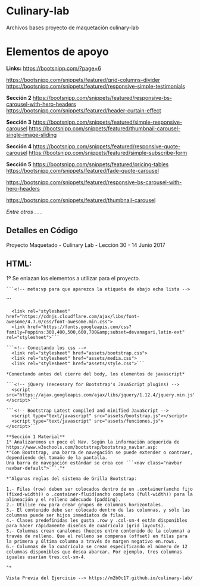 # Culinary-lab
Archivos bases proyecto de maquetación culinary-lab

# Elementos de apoyo


**Links:**
https://bootsnipp.com/?page=6

https://bootsnipp.com/snippets/featured/grid-columns-divider
https://bootsnipp.com/snippets/featured/responsive-simple-testimonials

**Sección 2**
https://bootsnipp.com/snippets/featured/responsive-bs-carousel-with-hero-headers
https://bootsnipp.com/snippets/featured/header-curtain-effect

**Sección 3**
https://bootsnipp.com/snippets/featured/simple-responsive-carousel
https://bootsnipp.com/snippets/featured/thumbnail-carousel-single-image-sliding

**Sección 4**
https://bootsnipp.com/snippets/featured/responsive-quote-carousel
https://bootsnipp.com/snippets/featured/simple-subscribe-form

**Sección 5**
https://bootsnipp.com/snippets/featured/pricing-tables
https://bootsnipp.com/snippets/featured/fade-quote-carousel

https://bootsnipp.com/snippets/featured/responsive-bs-carousel-with-hero-headers

https://bootsnipp.com/snippets/featured/thumbnail-carousel



*Entre otros . . .*


## Detalles en Código
Proyecto Maquetado - Culinary Lab - Lección 30 - 14 Junio 2017

## HTML:
1º Se enlazan los elementos a utilizar para el proyecto.

 	```<!-- meta:vp para que aparezca la etiqueta de abajo echa lista -->
  <meta name="viewport" content="width=device-width, user-scalable=no, initial-scale=1.0, maximum-scale=1.0, minimum-scale=1.0">```

  ```<!-- Tipografía e Iconos-->
    <link rel="stylesheet" href="https://cdnjs.cloudflare.com/ajax/libs/font-awesome/4.7.0/css/font-awesome.min.css">
    <link href="https://fonts.googleapis.com/css?family=Poppins:300,400,500,600,700&amp;subset=devanagari,latin-ext" rel="stylesheet">```
    
 ```<!-- Conectando los css -->
    <link rel="stylesheet" href="assets/bootstrap.css">
    <link rel="stylesheet" href="assets/media.css">
    <link rel="stylesheet" href="assets/style.css">```
    
*Conectando antes del cierre del body, los elementos de javascript*

 ```<!-- jQuery (necessary for Bootstrap's JavaScript plugins) -->
    <script src="https://ajax.googleapis.com/ajax/libs/jquery/1.12.4/jquery.min.js"></script>```

 ```<!-- Bootstrap Latest compiled and minified JavaScript -->
    <script type="text/javascript" src="assets/bootstrap.js"></script>
    <script type="text/javascript" src="assets/funciones.js"></script>```

**Sección 1 Material**
1° Analizaremos un poco el Nav. Según la información adquerida de https://www.w3schools.com/bootstrap/bootstrap_navbar.asp:
*"Con Bootstrap, una barra de navegación se puede extender o contraer, dependiendo del tamaño de la pantalla.
  Una barra de navegación estándar se crea con ```<nav class="navbar navbar-default">```."*
  
*"Algunas reglas del sistema de Grilla Bootstrap:

  1.- Filas (row) deben ser colocados dentro de un .container(ancho fijo (fixed-width)) o .container-fluid(ancho completo (full-width)) para la alineación y el relleno adecuado (padding).
  2.- Utilice row para crear grupos de columnas horizontales.
  3.- El contenido debe ser colocado dentro de las columnas, y sólo las columnas puede ser hijos inmediatos de filas.
  4.- Clases predefinidas les gusta .row y .col-sm-4 están disponibles para hacer rápidamente diseños de cuadrícula (grid layouts).
  5.- Columnas crean canalones (huecos entre contenido de la columna) a través de relleno. Que el relleno se compensa (offset) en filas para la primera y última columna a través de margen negativo en.rows.
  6.- Columnas de la cuadrícula se crean especificando el número de 12 columnas disponibles que desea abarcar. Por ejemplo, tres columnas iguales usarían tres.col-sm-4.

  "*

Vista Previa del Ejercicio --> https://m2b0c17.github.io/culinary-lab/

